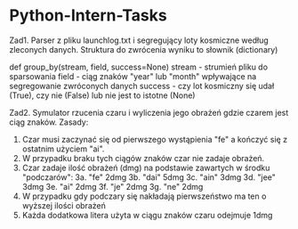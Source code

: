 # Python-Intern-Tasks

Zad1. 
Parser z pliku launchlog.txt i segregujący loty kosmiczne według zleconych danych.
Struktura do zwrócenia wyniku to słownik (dictionary)

def group_by(stream, field, success=None)
stream - strumień pliku do sparsowania
field - ciąg znaków "year" lub "month" wpływające na segregowanie zwróconych danych
success - czy lot kosmiczny się udał (True), czy nie (False) lub nie jest to istotne (None)

Zad2.
Symulator rzucenia czaru i wyliczenia jego obrażeń gdzie czarem jest ciąg znaków.
Zasady:
1.  Czar musi zaczynać się od pierwszego wystąpienia "fe" a kończyć się z ostatnim użyciem "ai". 
2.  W przypadku braku tych ciągów znaków czar nie zadaje obrażeń.
3.  Czar zadaje ilość obrażeń (dmg) na podstawie zawartych w środku "podczarów":
3a. "fe" 2dmg
3b. "dai" 5dmg
3c. "ain" 3dmg
3d. "jee" 3dmg
3e. "ai" 2dmg
3f. "je" 2dmg
3g. "ne" 2dmg
4.  W przypadku gdy podczary się nakładają pierwszeństwo ma ten o wyższej ilości obrażeń
5.  Każda dodatkowa litera użyta w ciągu znaków czaru odejmuje 1dmg
